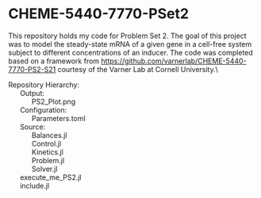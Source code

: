 # CHEME-5440-7770-PSet2
This repository holds my code for Problem Set 2. The goal of this project was to model the steady-state mRNA of a given gene in a cell-free system subject to different concentrations of an inducer.  The code was completed based on a framework from https://github.com/varnerlab/CHEME-5440-7770-PS2-S21 courtesy of the Varner Lab at Cornell University.\\

Repository Hierarchy:\
    &nbsp;&nbsp;&nbsp;&nbsp;&nbsp;&nbsp;Output:\
        &nbsp;&nbsp;&nbsp;&nbsp;&nbsp;&nbsp;&nbsp;&nbsp;&nbsp;&nbsp;&nbsp;&nbsp;PS2_Plot.png\
    &nbsp;&nbsp;&nbsp;&nbsp;&nbsp;&nbsp;Configuration:\
        &nbsp;&nbsp;&nbsp;&nbsp;&nbsp;&nbsp;&nbsp;&nbsp;&nbsp;&nbsp;&nbsp;&nbsp;Parameters.toml\
    &nbsp;&nbsp;&nbsp;&nbsp;&nbsp;&nbsp;Source:\
        &nbsp;&nbsp;&nbsp;&nbsp;&nbsp;&nbsp;&nbsp;&nbsp;&nbsp;&nbsp;&nbsp;&nbsp;Balances.jl\
        &nbsp;&nbsp;&nbsp;&nbsp;&nbsp;&nbsp;&nbsp;&nbsp;&nbsp;&nbsp;&nbsp;&nbsp;Control.jl\
        &nbsp;&nbsp;&nbsp;&nbsp;&nbsp;&nbsp;&nbsp;&nbsp;&nbsp;&nbsp;&nbsp;&nbsp;Kinetics.jl\
        &nbsp;&nbsp;&nbsp;&nbsp;&nbsp;&nbsp;&nbsp;&nbsp;&nbsp;&nbsp;&nbsp;&nbsp;Problem.jl\
        &nbsp;&nbsp;&nbsp;&nbsp;&nbsp;&nbsp;&nbsp;&nbsp;&nbsp;&nbsp;&nbsp;&nbsp;Solver.jl\
    &nbsp;&nbsp;&nbsp;&nbsp;&nbsp;&nbsp;execute_me_PS2.jl\
    &nbsp;&nbsp;&nbsp;&nbsp;&nbsp;&nbsp;include.jl
